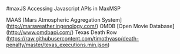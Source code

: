 #maxJS
Accessing Javascript APIs in MaxMSP


MAAS [Mars Atmospheric Aggregation System] (http://marsweather.ingenology.com/)
OMDB [Open Movie Database] (http://www.omdbapi.com/)
Texas Death Row (https://raw.githubusercontent.com/timothyasp/death-penalty/master/texas_executions.min.json)



